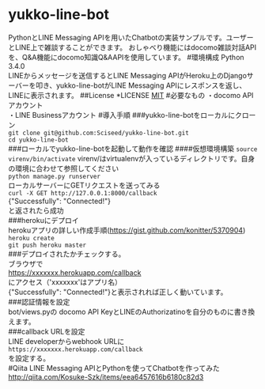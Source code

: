 # yukko-line-bot
PythonとLINE Messaging APIを用いたChatbotの実装サンプルです。ユーザーとLINE上で雑談することができます。
おしゃべり機能にはdocomo雑談対話APIを、Q&A機能にdocomo知識Q&AAPIを使用しています。
#環境構成
Python 3.4.0  
LINEからメッセージを送信するとLINE Messaging APIがHeroku上のDjangoサーバーを叩き、yukko-line-botがLINE Messaging APIにレスポンスを返し、LINEに表示されます。
##License
*LICENSE
[MIT](https://github.com/Sciseed/yukko-line-bot/blob/master/LICENSE.txt)
#必要なもの
・docomo APIアカウント  
・LINE Businessアカウント
#導入手順
###yukko-line-botをローカルにクローン  
`git clone git@github.com:Sciseed/yukko-line-bot.git`  
`cd yukko-line-bot`  
###ローカルでyukko-line-botを起動して動作を確認
####仮想環境構築
`source virenv/bin/activate`
virenv/はvirtualenvが入っているディレクトリです。自身の環境に合わせて参照してください  
`python manage.py runserver`  
ローカルサーバーにGETリクエストを送ってみる  
`curl -X GET http://127.0.0.1:8000/callback`  
{"Successfully": "Connected!"}  
と返されたら成功  
###herokuにデプロイ  
herokuアプリの詳しい作成手順(https://gist.github.com/konitter/5370904)
`heroku create`  
`git push heroku master`  
###デプロイされたかチェックする。  
ブラウザで  
https://xxxxxxx.herokuapp.com/callback  
にアクセス（'xxxxxxx'はアプリ名）  
{"Successfully": "Connected!"}と表示されれば正しく動いています。  
###認証情報を設定  
bot/views.pyの
docomo API KeyとLINEのAuthorizatinoを自分のものに書き換えます。  
###callback URLを設定  
LINE developerからwebhook URLに  
`https://xxxxxxx.herokuapp.com/callback`  
を設定する。  
#Qiita
LINE Messaging APIとPythonを使ってChatbotを作ってみた  
http://qiita.com/Kosuke-Szk/items/eea6457616b6180c82d3